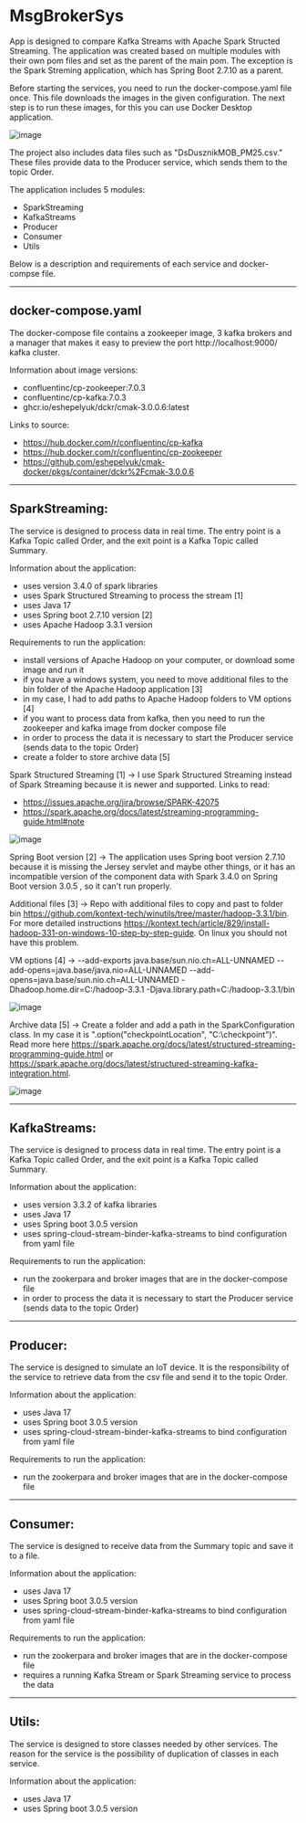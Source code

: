 # MsgBrokerSys

App is designed to compare Kafka Streams with Apache Spark Structed Streaming. The application was created based on multiple modules with their own pom files and set as the parent of the main pom. The exception is the Spark Streming application, which has Spring Boot 2.7.10 as a parent.

Before starting the services, you need to run the docker-compose.yaml file once. This file downloads the images in the given configuration. The next step is to run these images, for this you can use Docker Desktop application.

![image](https://user-images.githubusercontent.com/52525583/235375242-7946f5a2-f7b9-4ab2-b901-c0b653a68640.png)


The project also includes data files such as "DsDusznikMOB_PM25.csv." These files provide data to the Producer service, which sends them to the topic Order.


The application includes 5 modules:
- SparkStreaming
- KafkaStreams
- Producer
- Consumer
- Utils

Below is a description and requirements of each service and docker-compse file.


--------------------------------------------------------------------------------------------------------------

## docker-compose.yaml

The docker-compose file contains a zookeeper image, 3 kafka brokers and a manager that makes it easy to preview the port http://localhost:9000/ kafka cluster.


Information about image versions:
- confluentinc/cp-zookeeper:7.0.3
- confluentinc/cp-kafka:7.0.3
- ghcr.io/eshepelyuk/dckr/cmak-3.0.0.6:latest


Links to source:
- https://hub.docker.com/r/confluentinc/cp-kafka
- https://hub.docker.com/r/confluentinc/cp-zookeeper
- https://github.com/eshepelyuk/cmak-docker/pkgs/container/dckr%2Fcmak-3.0.0.6

--------------------------------------------------------------------------------------------------------------

## SparkStreaming:

The service is designed to process data in real time. The entry point is a Kafka Topic called Order, and the exit point is a Kafka Topic called Summary.


Information about the application:
- uses version 3.4.0 of spark libraries
- uses Spark Structured Streaming to process the stream [1]
- uses Java 17
- uses Spring boot 2.7.10 version [2]
- uses Apache Hadoop 3.3.1 version


Requirements to run the application:
- install versions of Apache Hadoop on your computer, or download some image and run it
- if you have a windows system, you need to move additional files to the bin folder of the Apache Hadoop application [3]
- in my case, I had to add paths to Apache Hadoop folders to VM options [4]
- if you want to process data from kafka, then you need to run the zookeeper and kafka image from docker compose file
- in order to process the data it is necessary to start the Producer service (sends data to the topic Order)
- create a folder to store archive data [5]



Spark Structured Streaming [1] ->
I use Spark Structured Streaming instead of Spark Streaming because it is newer and supported. Links to read:
- https://issues.apache.org/jira/browse/SPARK-42075
- https://spark.apache.org/docs/latest/streaming-programming-guide.html#note 
    
![image](https://user-images.githubusercontent.com/52525583/235370647-dcbcb79d-266c-4d6f-bda0-b1f8b6edc4a5.png)


Spring Boot version [2] ->
The application uses Spring boot version 2.7.10 because it is missing the Jersey servlet and maybe other things, 
or it has an incompatible version of the component data with Spark 3.4.0 on Spring Boot version 3.0.5 , so it can't run properly.


Additional files [3] ->
Repo with additional files to copy and past to folder bin https://github.com/kontext-tech/winutils/tree/master/hadoop-3.3.1/bin.
For more detailed instructions https://kontext.tech/article/829/install-hadoop-331-on-windows-10-step-by-step-guide. 
On linux you should not have this problem.


VM options [4] ->
    --add-exports
    java.base/sun.nio.ch=ALL-UNNAMED
    --add-opens=java.base/java.nio=ALL-UNNAMED
    --add-opens=java.base/sun.nio.ch=ALL-UNNAMED
    -Dhadoop.home.dir=C:/hadoop-3.3.1
    -Djava.library.path=C:/hadoop-3.3.1/bin

![image](https://user-images.githubusercontent.com/52525583/235370169-230fab69-517a-4008-b66f-acc1f7ced9d9.png)


Archive data [5] -> 
Create a folder and add a path in the SparkConfiguration class. In my case it is ".option("checkpointLocation", "C:\\checkpoint")".
Read more here https://spark.apache.org/docs/latest/structured-streaming-programming-guide.html or https://spark.apache.org/docs/latest/structured-streaming-kafka-integration.html.

![image](https://user-images.githubusercontent.com/52525583/235376976-86ff5110-c248-4dbc-9998-6dee3ad98fe0.png)

--------------------------------------------------------------------------------------------------------------
    
## KafkaStreams:

The service is designed to process data in real time. The entry point is a Kafka Topic called Order, and the exit point is a Kafka Topic called Summary.


Information about the application:
- uses version 3.3.2 of kafka libraries
- uses Java 17
- uses Spring boot 3.0.5 version 
- uses spring-cloud-stream-binder-kafka-streams to bind configuration from yaml file


Requirements to run the application:
- run the zookerpara and broker images that are in the docker-compose file
- in order to process the data it is necessary to start the Producer service (sends data to the topic Order)

--------------------------------------------------------------------------------------------------------------

## Producer:

The service is designed to simulate an IoT device. It is the responsibility of the service to retrieve data from the csv file and send it to the topic Order.


Information about the application:
- uses Java 17
- uses Spring boot 3.0.5 version 
- uses spring-cloud-stream-binder-kafka-streams to bind configuration from yaml file

Requirements to run the application:
- run the zookerpara and broker images that are in the docker-compose file

--------------------------------------------------------------------------------------------------------------

## Consumer:

The service is designed to receive data from the Summary topic and save it to a file.


Information about the application:
- uses Java 17
- uses Spring boot 3.0.5 version 
- uses spring-cloud-stream-binder-kafka-streams to bind configuration from yaml file

Requirements to run the application:
- run the zookerpara and broker images that are in the docker-compose file
- requires a running Kafka Stream or Spark Streaming service to process the data

--------------------------------------------------------------------------------------------------------------

## Utils:

The service is designed to store classes needed by other services. The reason for the service is the possibility of duplication of classes in each service.


Information about the application:
- uses Java 17
- uses Spring boot 3.0.5 version 
